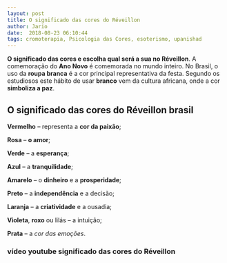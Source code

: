 ```yaml
---
layout: post
title: O significado das cores do Réveillon
author: Jario
date:  2018-08-23 06:10:44
tags: cromoterapia, Psicologia das Cores, esoterismo, upanishad
---
```

**O significado das cores e escolha qual será a sua no Réveillon**. A comemoração do **Ano Novo** é comemorada no mundo inteiro. No Brasil, o uso da **roupa branca** é a cor principal representativa da festa. Segundo os estudiosos este hábito de usar **branco** vem da cultura africana, onde a cor **simboliza a paz**.

## O significado das cores do Réveillon brasil

[][1]
  
**Vermelho** – representa a **cor da paixão**;
  
**Rosa** – **o amor**;
  
**Verde** &#8211; a **esperança**;
  
**Azul** &#8211; a **tranquilidade**;
  
**Amarelo** – o **dinheiro** e a **prosperidade**;
  
**Preto** &#8211; a **independência** e a decisão;
  
**Laranja** &#8211; a **criatividade** e a ousadia;
  
**Violeta**, **roxo** ou lilás – a intuição;
  
**Prata** &#8211; a _cor das emoções_.

### vídeo youtube significado das cores do Réveillon

 [1]: http://jar.io/significadodascores